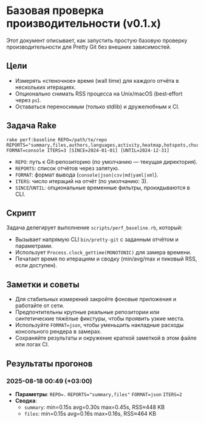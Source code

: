 # Базовая проверка производительности (v0.1.x)

Этот документ описывает, как запустить простую базовую проверку производительности для Pretty Git без внешних зависимостей.

## Цели
- Измерять «стеночное» время (wall time) для каждого отчёта в нескольких итерациях.
- Опционально снимать RSS процесса на Unix/macOS (best‑effort через `ps`).
- Оставаться переносимым (только stdlib) и дружелюбным к CI.

## Задача Rake

```
rake perf:baseline REPO=/path/to/repo REPORTS="summary,files,authors,languages,activity,heatmap,hotspots,churn,ownership" FORMAT=console ITERS=3 [SINCE=2024-01-01] [UNTIL=2024-12-31]
```

- `REPO`: путь к Git‑репозиторию (по умолчанию — текущая директория).
- `REPORTS`: список отчётов через запятую.
- `FORMAT`: формат вывода (`console|json|csv|md|yaml|xml`).
- `ITERS`: число итераций на отчёт (по умолчанию: 3).
- `SINCE`/`UNTIL`: опциональные временные фильтры, прокидываются в CLI.

## Скрипт

Задача делегирует выполнение `scripts/perf_baseline.rb`, который:
- Вызывает напрямую CLI `bin/pretty-git` с заданным отчётом и параметрами.
- Использует `Process.clock_gettime(MONOTONIC)` для замера времени.
- Печатает время по итерациям и сводку (min/avg/max и пиковый RSS, если доступен).

## Заметки и советы
- Для стабильных измерений закройте фоновые приложения и работайте от сети.
- Предпочтительны крупные реальные репозитории или синтетические тяжёлые фикстуры, чтобы проявить узкие места.
- Используйте `FORMAT=json`, чтобы уменьшить накладные расходы консольного рендера в замерах.
- Сохраняйте результаты и окружение краткой заметкой в этом файле или логах CI.

## Результаты прогонов

### 2025-08-18 00:49 (+03:00)

- __Параметры__: `REPO=.` `REPORTS="summary,files"` `FORMAT=json` `ITERS=2`
- __Сводка__:
  - `summary`: min=0.15s avg=0.30s max=0.45s, RSS≈448 KB
  - `files`:   min=0.15s avg=0.16s max=0.16s, RSS≈464 KB
